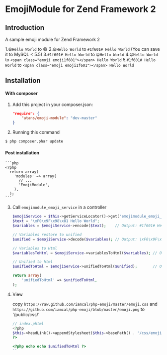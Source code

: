 EmojiModule for Zend Framework 2
================================

Introduction
------------
A sample emoji module for Zend Framework 2

1.`😁Hello World` to :smile:
2.`😁Hello World` to `#1f601# Hello World` (You can save it to MySQL < 5.5)
3.`#1f601# Hello World` to `😁Hello World`
4.`😁Hello World` to `<span class="emoji emoji1f601"></span> Hello World`
5.`#1f601# Hello World` to `<span class="emoji emoji1f601"></span> Hello World`


Installation
------------

#### With composer

1. Add this project in your composer.json:

    ```json
    "require": {
        "atans/emoji-module": "dev-master"
    }
    ```

2. Running this command

  ```bash
  $ php composer.phar update
  ```

#### Post installation

    ```php
    <?php
      return array(
        'modules' => array(
          // ...
          'EmojiModule',
        ),
      );
    ```

3. Call `emojimodule_emoji_service` in a controller

    ```php
    $emojiService = $this->getServiceLocator()->get('emojimodule_emoji_service');
    $text = "\xF0\x9F\x98\x81 Hello World";
    $variables = $emojiService->encode($text);    // Output: #1f601# Hello World (You can save it to MySQL now)

    // Variables restore to unified
    $unified = $emojiService->decode($variables); // Output: \xF0\x9F\x98\x81 Hello World

    // Variables to Html
    $variablesToHtml = $emojiService->variablesToHtml($variables); // Output: <span class="emoji emoji1f601"></span> Hello World

    // Unified to html
    $unifiedToHtml = $emojiService->unifiedToHtml($unified);       // Output: <span class="emoji emoji1f601"></span> Hello World

    return array(
        'unifiedToHtml' => $unifiedToHtml,
    );
    ```

4. View

    copy `https://raw.github.com/iamcal/php-emoji/master/emoji.css` and `https://github.com/iamcal/php-emoji/blob/master/emoji.png`
    to '/public/css/'

    ```php
    // index.phtml
    <?php
    $this->headLink()->appendStylesheet($this->basePath() . '/css/emoji.css');
    ?>

    <?php echo echo $unifiedToHtml ?>
    ``
